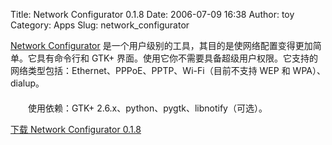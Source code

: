 Title: Network Configurator 0.1.8
Date: 2006-07-09 16:38
Author: toy
Category: Apps
Slug: network_configurator

[Network Configurator](http://sourceforge.net/projects/netcfg2/)
是一个用户级别的工具，其目的是使网络配置变得更加简单。它具有命令行和
GTK+
界面。使用它你不需要具备超级用户权限。它支持的网络类型包括：Ethernet、PPPoE、PPTP、Wi-Fi（目前不支持
WEP 和 WPA）、dialup。  
　　  
　　使用依赖：GTK+ 2.6.x、python、pygtk、libnotify（可选）。

[下载 Network Configurator
0.1.8](http://prdownloads.sourceforge.net/netcfg2/netcfg2-0.1.8.tar.bz2?download)
